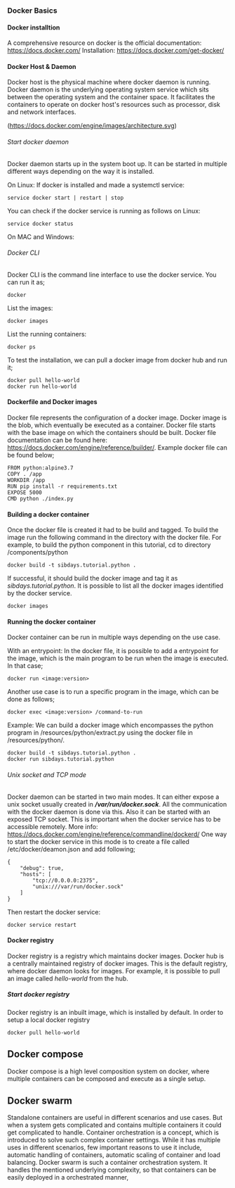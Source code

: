 ### Docker Basics


#### Docker installtion
A comprehensive resource on docker is the official documentation: https://docs.docker.com/
Installation: https://docs.docker.com/get-docker/


#### Docker Host & Daemon
Docker host is the physical machine where docker daemon is running. Docker daemon is the underlying operating system service which sits between the operating system and the container space.
It facilitates the containers to operate on docker host's resources such as processor, disk and network interfaces. 

 
(https://docs.docker.com/engine/images/architecture.svg)

###### Start docker daemon
Docker daemon starts up in the system boot up. It can be started in multiple different ways depending on the way it is installed.

On Linux:
If docker is installed and made a systemctl service:
```
service docker start | restart | stop
``` 

You can check if the docker service is running as follows on Linux:

```
service docker status
```

On MAC and Windows:


###### Docker CLI

Docker CLI is the command line interface to use the docker service. You can run it as;

```
docker
```

List the images:

```
docker images
```

List the running containers:
```
docker ps
```

To test the installation, we can pull a docker image from docker hub and run it;

```
docker pull hello-world
docker run hello-world
```


#### Dockerfile and Docker images

Docker file represents the configuration of a docker image. Docker image is the blob, which eventually be executed as a container. Docker file starts with the base image on which the containers should be built.
Docker file documentation can be found here: https://docs.docker.com/engine/reference/builder/. Example docker file can be found below;

```
FROM python:alpine3.7
COPY . /app
WORKDIR /app
RUN pip install -r requirements.txt
EXPOSE 5000
CMD python ./index.py
```


#### Building a docker container

Once the docker file is created it had to be build and tagged. To build the image run the following command in the directory with the docker file.
For example, to build the python component in this tutorial, cd to directory /components/python

```
docker build -t sibdays.tutorial.python .
```

If successful, it should build the docker image and tag it as *sibdays.tutorial.python*. It is possible to list all the docker images identified by the docker service.

```
docker images
``` 


#### Running the docker container

Docker container can be run in multiple ways depending on the use case.

With an entrypoint:
In the docker file, it is possible to add a entrypoint for the image, which is the main program to be run when the image is executed. In that case;

```
docker run <image:version>
```

Another use case is to run a specific program in the image, which can be done as follows;
```
docker exec <image:version> /command-to-run
```

Example:
We can build a docker image which encompasses the python program in /resources/python/extract.py using the docker file in /resources/python/.
```
docker build -t sibdays.tutorial.python .
docker run sibdays.tutorial.python
``` 

###### Unix socket and TCP mode
Docker daemon can be started in two main modes. It can either expose a unix socket usually created in ***/var/run/docker.sock***. All the communication with the docker daemon is done via this.
Also it can be started with an exposed TCP socket. This is important when the docker service has to be accessible remotely. More info: https://docs.docker.com/engine/reference/commandline/dockerd/ 
One way to start the docker service in this mode is to create a file called /etc/docker/deamon.json and add following;
```
{
  	"debug": true,
	"hosts": [
		"tcp://0.0.0.0:2375",
		"unix:///var/run/docker.sock"
	]
}
```

Then restart the docker service:
```
docker service restart
```

#### Docker registry

Docker registry is a registry which maintains docker images. Docker hub is a centrally maintained registry of docker images. This is the default registry, where docker daemon looks for images.
For example, it is possible to pull an image called *hello-world* from the hub.

##### Start docker registry

Docker registry is an inbuilt image, which is installed by default. In order to setup a local docker registry

```
docker pull hello-world
``` 

## Docker compose

Docker compose is a high level composition system on docker, where multiple containers can be composed and execute as a single setup.

## Docker swarm

Standalone containers are useful in different scenarios and use cases. But when a system gets complicated and contains multiple containers it could get complicated to handle. Container orchestration is a 
concept, which is introduced to solve such complex container settings. While it has multiple uses in different scenarios, few important reasons to use it include, automatic handling of containers, automatic scaling
of container and load balancing. Docker swarm is such a container orchestration system. It handles the mentioned underlying complexity, so that containers can be easily deployed in a orchestrated manner,
